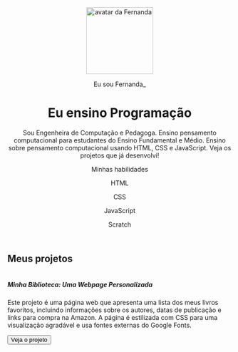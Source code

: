 <!DOCTYPE html>
 <html lang="pt-br">
 

 <body>
     <header class="container text-center">
         <img src="img/avatar-perfil.png" alt="avatar da Fernanda" class="rounded-circle" width="150" height="150"
             srcset="">
         <p class="lead">Eu sou Fernanda_</p>
         <h1>Eu ensino Programação</h1>
         <p>Sou Engenheira de Computação e Pedagoga. Ensino pensamento computacional para estudantes do Ensino
             Fundamental e Médio. Ensino sobre pensamento computacional usando HTML, CSS e JavaScript. Veja os projetos
             que já desenvolvi!</p>
         <p>Minhas habilidades</p>
         <div>
             <p class="badge bg-secondary">HTML</p>
             <p class="badge bg-secondary">CSS</p>
             <p class="badge bg-secondary">JavaScript</p>
             <p class="badge bg-secondary">Scratch</p>
         </div>
     </header>
     <main class="container mt-5">
         <h2>Meus projetos</h2>
         <div class="row">
             <!-- Projeto 1 -->
             <div class="col-md-4">
                 <div class="card">
                     <img src="" alt="">
                     <div class="card-body">
                         <h5 class="card-title">Minha Biblioteca: Uma Webpage Personalizada</h5>
                         <p class="card-text">Este projeto é uma página web que apresenta uma lista dos meus livros
                             favoritos, incluindo informações sobre os autores, datas de publicação e links para compra
                             na Amazon. A página é estilizada com CSS para uma visualização agradável e usa fontes
                             externas do Google Fonts.
                         </p>
                         <button type="button" class="btn btn-link" data-bs-toggle="modal" data-bs-target="#modal1">Veja
                             o projeto</button>
                     </
